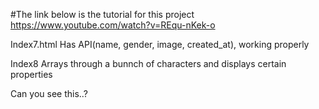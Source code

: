 
#The link below is the tutorial for this project
https://www.youtube.com/watch?v=REqu-nKek-o

Index7.html Has API(name, gender, image, created_at),
working properly

Index8 Arrays through a bunnch of characters
and displays certain properties

Can you see this..?
